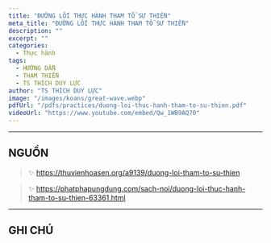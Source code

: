 ```yaml
---
title: "ĐƯỜNG LỐI THỰC HÀNH THAM TỔ SƯ THIỀN"
meta_title: "ĐƯỜNG LỐI THỰC HÀNH THAM TỔ SƯ THIỀN"
description: ""
excerpt: ""
categories:
  - Thực hành
tags:
  - HƯỚNG DẪN
  - THAM THIỀN
  - TS THÍCH DUY LỰC
author: "TS THÍCH DUY LỰC"
image: "/images/koans/great-wave.webp"
pdfUrl: "/pdfs/practices/duong-loi-thuc-hanh-tham-to-su-thien.pdf"
videoUrl: "https://www.youtube.com/embed/Qw_1WB9AQ70"
---
```


<hr class="blog-rule" />

## NGUỒN

> ✨ https://thuvienhoasen.org/a9139/duong-loi-tham-to-su-thien

> ✨ https://phatphapungdung.com/sach-noi/duong-loi-thuc-hanh-tham-to-su-thien-63361.html

<hr class="blog-rule" />

## GHI CHÚ

[^1]: ⭐️ 
